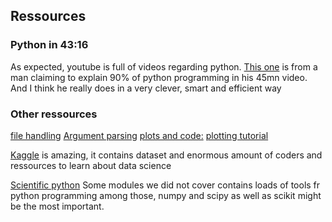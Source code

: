 ## Ressources

### Python in 43:16

As expected, youtube is full of videos regarding python. [This one](https://www.youtube.com/watch?v=N4mEzFDjqtA) is from a man claiming to explain 90% of python programming in his 45mn video. And I think he really does in a very clever, smart and efficient way

### Other ressources

[file handling](https://www.tutorialspoint.com/python/python_files_io.html)
[Argument parsing](https://www.cyberciti.biz/faq/python-command-line-arguments-argv-example/)
[plots and code:](https://matplotlib.org/gallery.html)
[plotting tutorial]( https://matplotlib.org/users/pyplot_tutorial.html)

[Kaggle](https://www.kaggle.com/) is amazing, it contains dataset and enormous amount of coders and ressources
to learn about data science

[Scientific python](https://docs.scipy.org/doc/) Some modules we did not cover contains loads of tools fr python programming
among those, numpy and scipy as well as scikit might be the most important.



